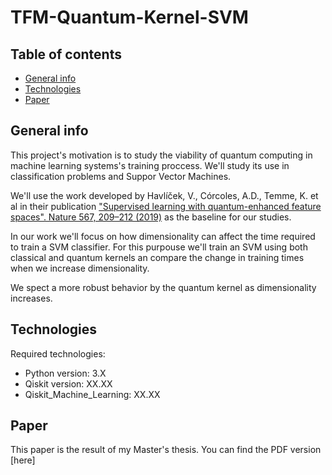 # TFM-Quantum-Kernel-SVM

## Table of contents
* [General info](#general-info)
* [Technologies](#technologies)
* [Paper](#Paper)


## General info
This project's motivation is to study the viability of quantum computing in machine learning systems's training proccess. We'll study its use in classification problems and Suppor Vector Machines. 

We'll use the work developed by Havlíček, V., Córcoles, A.D., Temme, K. et al in their publication ["Supervised learning with quantum-enhanced feature spaces". Nature 567, 209–212 (2019)](https://arxiv.org/pdf/1804.11326.pdf) as the baseline for our studies.

In our work we'll focus on how dimensionality can affect the time required to train a SVM classifier. For this purpouse we'll train an SVM using both classical and quantum kernels an compare the change in training times when we increase dimensionality.

We spect a more robust behavior by the quantum kernel as dimensionality increases. 

## Technologies
Required technologies:
* Python version: 3.X
* Qiskit version: XX.XX
* Qiskit_Machine_Learning: XX.XX


## Paper

This paper is the result of my Master's thesis. You can find the PDF version [here]

